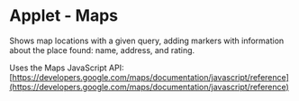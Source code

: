 # Applet - Maps

Shows map locations with a given query, adding markers with information about the place found: name, address, and rating.

Uses the Maps JavaScript API: [https://developers.google.com/maps/documentation/javascript/reference](https://developers.google.com/maps/documentation/javascript/reference)
